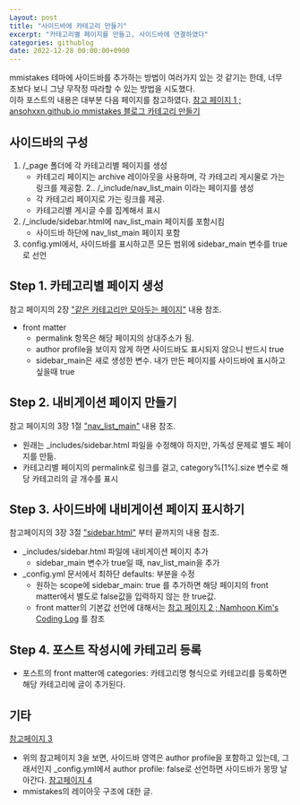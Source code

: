 ```yaml
---
Layout: post
title: "사이드바에 카테고리 만들기"
excerpt: "카테고리별 페이지를 만들고, 사이드바에 연결하였다"
categories: githublog
date: 2022-12-28 00:00:00+0900
---
```


mmistakes 테마에 사이드바를 추가하는 방법이 여러가지 있는 것 같기는 한데, 너무 초보다 보니 그냥 무작정 따라할 수 있는 방법을 시도했다.    
이하 포스트의 내용은 대부분 다음 페이지를 참고하였다.
[참고 페이지 1 ; ansohxxn.github.io mmistakes 블로그 카테고리 만들기](https://ansohxxn.github.io/blog/category/)  

## 사이드바의 구성

1. /_page 폴더에 각 카테고리별 페이지를 생성
   * 카테고리 페이지는 archive 레이아웃을 사용하며, 각 카테고리 게시물로 가는 링크를 제공함.
2.. /_include/nav_list_main 이라는 페이지를 생성
   * 각 카테고리 페이지로 가는 링크를 제공.
   * 카테고리별 게시글 수를 집계해서 표시
3. /_include/sidebar.html에 nav_list_main 페이지를 포함시킴
   * 사이드바 하단에 nav_list_main 페이지 포함
4. config.yml에서, 사이드바를 표시하고픈 모든 범위에 sidebar_main 변수를 true로 선언

## Step 1. 카테고리별 페이지 생성  

참고 페이지의 2장 ["같은 카테고리만 모아두는 페이지"](https://ansohxxn.github.io/blog/category/#2%EF%B8%8F%E2%83%A3-%EA%B0%99%EC%9D%80-%EC%B9%B4%ED%85%8C%EA%B3%A0%EB%A6%AC%EB%A7%8C-%EB%AA%A8%EC%95%84%EB%91%90%EB%8A%94-%ED%8E%98%EC%9D%B4%EC%A7%80) 내용 참조.  

* front matter
   * permalink 항목은 해당 페이지의 상대주소가 됨.
   * author profile을 보이지 않게 하면 사이드바도 표시되지 않으니 반드시 true
   * sidebar_main은 새로 생성한 변수. 내가 만든 페이지를 사이드바에 표시하고 싶을때 true

## Step 2. 내비게이션 페이지 만들기

참고 페이지의 3장 1절 ["nav_list_main"](https://ansohxxn.github.io/blog/category/#nav_list_main) 내용 참조.  
  
* 원래는 _includes/sidebar.html 파일을 수정해야 하지만, 가독성 문제로 별도 페이지를 만듦.
* 카테고리별 페이지의 permalink로 링크를 걸고, category%[1%].size 변수로 해당 카테고리의 글 개수를 표시

## Step 3. 사이드바에 내비게이션 페이지 표시하기

참고페이지의 3장 3절 ["sidebar.html"](https://ansohxxn.github.io/blog/category/#sidebarhtml) 부터 끝까지의 내용 참조.  

* _includes/sidebar.html 파일에 내비게이션 페이지 추가
   * sidebar_main 변수가 true일 때, nav_list_main을 추가
* _config.yml 문서에서 최하단 defaults: 부분을 수정
   * 원하는 scope에 sidebar_main: true 를 추가하면 해당 페이지의 front matter에서 별도로 false값을 입력하지 않는 한 true값.
   * front matter의 기본값 선언에 대해서는 [참고 페이지 2 ; Namhoon Kim's Coding Log](https://namhoon.kim/2017/03/12/jekyll/006/) 를 참조

  
## Step 4. 포스트 작성시에 카테고리 등록

* 포스트의 front matter에 categories: 카테고리명 형식으로 카테고리를 등록하면 해당 카테고리에 글이 추가된다.

## 기타 

[참고페이지 3](https://x2info.github.io/minimal-mistakes/카테고리_만들기)  
* 위의 참고페이지 3을 보면, 사이드바 영역은 author profile을 포함하고 있는데, 그래서인지 _config.yml에서 author profile: false로 선언하면 사이드바가 몽땅 날아간다.
[참고페이지 4](https://seungwubaek.github.io/blog/mmistake_layout/#page-title)
* mmistakes의 레이아웃 구조에 대한 글.
